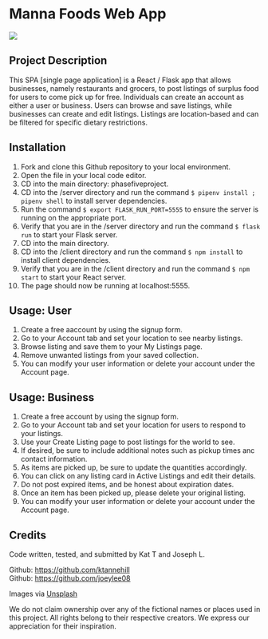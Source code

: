 # Manna Foods Web App

![](https://github.com/joeylee08/phaseoneproject/blob/final_maybe/phaseoneprojectgif.gif)

## Project Description

This SPA [single page application] is a React / Flask app that allows businesses, namely restaurants and grocers, to post listings of surplus food for users to come pick up for free. Individuals can create an account as either a user or business. Users can browse and save listings, while businesses can create and edit listings. Listings are location-based and can be filtered for specific dietary restrictions.

## Installation

1. Fork and clone this Github repository to your local environment.
2. Open the file in your local code editor.
3. CD into the main directory: phasefiveproject.
4. CD into the /server directory and run the command `$ pipenv install ; pipenv shell` to install server dependencies.
5. Run the command `$ export FLASK_RUN_PORT=5555` to ensure the server is running on the appropriate port.
6. Verify that you are in the /server directory and run the command `$ flask run` to start your Flask server.
7. CD into the main directory.
8. CD into the /client directory and run the command `$ npm install` to install client dependencies.
9. Verify that you are in the /client directory and run the command `$ npm start` to start your React server.
10. The page should now be running at localhost:5555.

## Usage: User

1. Create a free aaccount by using the signup form.
2. Go to your Account tab and set your location to see nearby listings.
3. Browse listing and save them to your My Listings page.
4. Remove unwanted listings from your saved collection.
5. You can modify your user information or delete your account under the Account page.

## Usage: Business

1. Create a free account by using the signup form.
2. Go to your Account tab and set your location for users to respond to your listings.
3. Use your Create Listing page to post listings for the world to see.
4. If desired, be sure to include additional notes such as pickup times anc contact information.
5. As items are picked up, be sure to update the quantities accordingly.
6. You can click on any listing card in Active Listings and edit their details.
7. Do not post expired items, and be honest about expiration dates.
8. Once an item has been picked up, please delete your original listing.
9. You can modify your user information or delete your account under the Account page.

## Credits

Code written, tested, and submitted by Kat T and Joseph L.

Github: https://github.com/ktannehill <br>
Github: https://github.com/joeylee08 

Images via <a href="https://unsplash.com/collections/Ews7vJAozR4/phase-1-project">Unsplash</a>

We do not claim ownership over any of the fictional names or places used in this project. All rights belong to their respective creators. We express our appreciation for their inspiration.